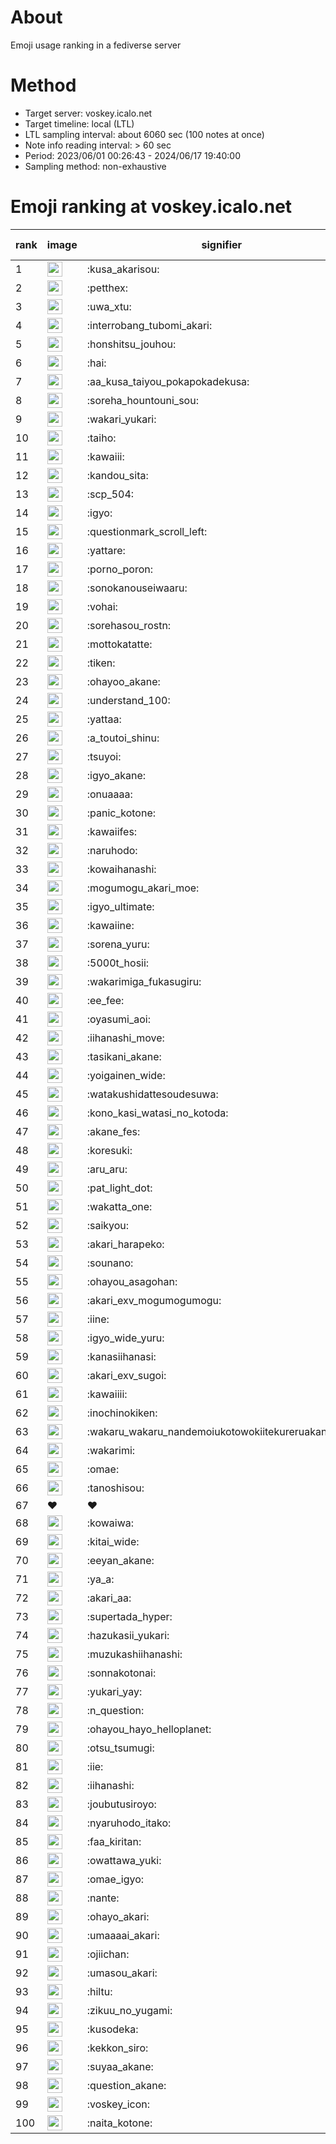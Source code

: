 # About
Emoji usage ranking in a fediverse server

# Method
- Target server: voskey.icalo.net
- Target timeline: local (LTL)
- LTL sampling interval: about 6060 sec (100 notes at once)
- Note info reading interval: > 60 sec
- Period: 2023/06/01 00:26:43 - 2024/06/17 19:40:00 
- Sampling method: non-exhaustive

# Emoji ranking at voskey.icalo.net

|rank|image|signifier|type|frequency score|
|----|----|----|----|----|
|1|<img height="24" src="https://voskey.icalo.net/emoji/kusa_akarisou.webp">|:kusa_akarisou:|custom|27575|
|2|<img height="24" src="https://voskey.icalo.net/emoji/petthex.webp">|:petthex:|custom|19272|
|3|<img height="24" src="https://voskey.icalo.net/emoji/uwa_xtu.webp">|:uwa_xtu:|custom|11511|
|4|<img height="24" src="https://voskey.icalo.net/emoji/interrobang_tubomi_akari.webp">|:interrobang_tubomi_akari:|custom|10055|
|5|<img height="24" src="https://voskey.icalo.net/emoji/honshitsu_jouhou.webp">|:honshitsu_jouhou:|custom|8677|
|6|<img height="24" src="https://voskey.icalo.net/emoji/hai.webp">|:hai:|custom|7626|
|7|<img height="24" src="https://voskey.icalo.net/emoji/aa_kusa_taiyou_pokapokadekusa.webp">|:aa_kusa_taiyou_pokapokadekusa:|custom|7329|
|8|<img height="24" src="https://voskey.icalo.net/emoji/soreha_hountouni_sou.webp">|:soreha_hountouni_sou:|custom|6824|
|9|<img height="24" src="https://voskey.icalo.net/emoji/wakari_yukari.webp">|:wakari_yukari:|custom|6652|
|10|<img height="24" src="https://voskey.icalo.net/emoji/taiho.webp">|:taiho:|custom|6542|
|11|<img height="24" src="https://voskey.icalo.net/emoji/kawaiii.webp">|:kawaiii:|custom|5755|
|12|<img height="24" src="https://voskey.icalo.net/emoji/kandou_sita.webp">|:kandou_sita:|custom|5678|
|13|<img height="24" src="https://voskey.icalo.net/emoji/scp_504.webp">|:scp_504:|custom|5553|
|14|<img height="24" src="https://voskey.icalo.net/emoji/igyo.webp">|:igyo:|custom|4384|
|15|<img height="24" src="https://voskey.icalo.net/emoji/questionmark_scroll_left.webp">|:questionmark_scroll_left:|custom|4248|
|16|<img height="24" src="https://voskey.icalo.net/emoji/yattare.webp">|:yattare:|custom|4230|
|17|<img height="24" src="https://voskey.icalo.net/emoji/porno_poron.webp">|:porno_poron:|custom|4198|
|18|<img height="24" src="https://voskey.icalo.net/emoji/sonokanouseiwaaru.webp">|:sonokanouseiwaaru:|custom|3963|
|19|<img height="24" src="https://voskey.icalo.net/emoji/vohai.webp">|:vohai:|custom|3928|
|20|<img height="24" src="https://voskey.icalo.net/emoji/sorehasou_rostn.webp">|:sorehasou_rostn:|custom|3812|
|21|<img height="24" src="https://voskey.icalo.net/emoji/mottokatatte.webp">|:mottokatatte:|custom|3685|
|22|<img height="24" src="https://voskey.icalo.net/emoji/tiken.webp">|:tiken:|custom|3526|
|23|<img height="24" src="https://voskey.icalo.net/emoji/ohayoo_akane.webp">|:ohayoo_akane:|custom|3445|
|24|<img height="24" src="https://voskey.icalo.net/emoji/understand_100.webp">|:understand_100:|custom|3423|
|25|<img height="24" src="https://voskey.icalo.net/emoji/yattaa.webp">|:yattaa:|custom|3297|
|26|<img height="24" src="https://voskey.icalo.net/emoji/a_toutoi_shinu.webp">|:a_toutoi_shinu:|custom|3106|
|27|<img height="24" src="https://voskey.icalo.net/emoji/tsuyoi.webp">|:tsuyoi:|custom|2991|
|28|<img height="24" src="https://voskey.icalo.net/emoji/igyo_akane.webp">|:igyo_akane:|custom|2943|
|29|<img height="24" src="https://voskey.icalo.net/emoji/onuaaaa.webp">|:onuaaaa:|custom|2939|
|30|<img height="24" src="https://voskey.icalo.net/emoji/panic_kotone.webp">|:panic_kotone:|custom|2902|
|31|<img height="24" src="https://voskey.icalo.net/emoji/kawaiifes.webp">|:kawaiifes:|custom|2808|
|32|<img height="24" src="https://voskey.icalo.net/emoji/naruhodo.webp">|:naruhodo:|custom|2687|
|33|<img height="24" src="https://voskey.icalo.net/emoji/kowaihanashi.webp">|:kowaihanashi:|custom|2646|
|34|<img height="24" src="https://voskey.icalo.net/emoji/mogumogu_akari_moe.webp">|:mogumogu_akari_moe:|custom|2643|
|35|<img height="24" src="https://voskey.icalo.net/emoji/igyo_ultimate.webp">|:igyo_ultimate:|custom|2613|
|36|<img height="24" src="https://voskey.icalo.net/emoji/kawaiine.webp">|:kawaiine:|custom|2562|
|37|<img height="24" src="https://voskey.icalo.net/emoji/sorena_yuru.webp">|:sorena_yuru:|custom|2413|
|38|<img height="24" src="https://voskey.icalo.net/emoji/5000t_hosii.webp">|:5000t_hosii:|custom|2390|
|39|<img height="24" src="https://voskey.icalo.net/emoji/wakarimiga_fukasugiru.webp">|:wakarimiga_fukasugiru:|custom|2387|
|40|<img height="24" src="https://voskey.icalo.net/emoji/ee_fee.webp">|:ee_fee:|custom|2375|
|41|<img height="24" src="https://voskey.icalo.net/emoji/oyasumi_aoi.webp">|:oyasumi_aoi:|custom|2337|
|42|<img height="24" src="https://voskey.icalo.net/emoji/iihanashi_move.webp">|:iihanashi_move:|custom|2310|
|43|<img height="24" src="https://voskey.icalo.net/emoji/tasikani_akane.webp">|:tasikani_akane:|custom|2124|
|44|<img height="24" src="https://voskey.icalo.net/emoji/yoigainen_wide.webp">|:yoigainen_wide:|custom|2107|
|45|<img height="24" src="https://voskey.icalo.net/emoji/watakushidattesoudesuwa.webp">|:watakushidattesoudesuwa:|custom|2047|
|46|<img height="24" src="https://voskey.icalo.net/emoji/kono_kasi_watasi_no_kotoda.webp">|:kono_kasi_watasi_no_kotoda:|custom|1992|
|47|<img height="24" src="https://voskey.icalo.net/emoji/akane_fes.webp">|:akane_fes:|custom|1980|
|48|<img height="24" src="https://voskey.icalo.net/emoji/koresuki.webp">|:koresuki:|custom|1980|
|49|<img height="24" src="https://voskey.icalo.net/emoji/aru_aru.webp">|:aru_aru:|custom|1960|
|50|<img height="24" src="https://voskey.icalo.net/emoji/pat_light_dot.webp">|:pat_light_dot:|custom|1952|
|51|<img height="24" src="https://voskey.icalo.net/emoji/wakatta_one.webp">|:wakatta_one:|custom|1944|
|52|<img height="24" src="https://voskey.icalo.net/emoji/saikyou.webp">|:saikyou:|custom|1875|
|53|<img height="24" src="https://voskey.icalo.net/emoji/akari_harapeko.webp">|:akari_harapeko:|custom|1865|
|54|<img height="24" src="https://voskey.icalo.net/emoji/sounano.webp">|:sounano:|custom|1860|
|55|<img height="24" src="https://voskey.icalo.net/emoji/ohayou_asagohan.webp">|:ohayou_asagohan:|custom|1836|
|56|<img height="24" src="https://voskey.icalo.net/emoji/akari_exv_mogumogumogu.webp">|:akari_exv_mogumogumogu:|custom|1780|
|57|<img height="24" src="https://voskey.icalo.net/emoji/iine.webp">|:iine:|custom|1728|
|58|<img height="24" src="https://voskey.icalo.net/emoji/igyo_wide_yuru.webp">|:igyo_wide_yuru:|custom|1722|
|59|<img height="24" src="https://voskey.icalo.net/emoji/kanasiihanasi.webp">|:kanasiihanasi:|custom|1597|
|60|<img height="24" src="https://voskey.icalo.net/emoji/akari_exv_sugoi.webp">|:akari_exv_sugoi:|custom|1584|
|61|<img height="24" src="https://voskey.icalo.net/emoji/kawaiiii.webp">|:kawaiiii:|custom|1580|
|62|<img height="24" src="https://voskey.icalo.net/emoji/inochinokiken.webp">|:inochinokiken:|custom|1579|
|63|<img height="24" src="https://voskey.icalo.net/emoji/wakaru_wakaru_nandemoiukotowokiitekureruakanetyan.webp">|:wakaru_wakaru_nandemoiukotowokiitekureruakanetyan:|custom|1559|
|64|<img height="24" src="https://voskey.icalo.net/emoji/wakarimi.webp">|:wakarimi:|custom|1533|
|65|<img height="24" src="https://voskey.icalo.net/emoji/omae.webp">|:omae:|custom|1521|
|66|<img height="24" src="https://voskey.icalo.net/emoji/tanoshisou.webp">|:tanoshisou:|custom|1496|
|67|❤|❤|unicode|1478|
|68|<img height="24" src="https://voskey.icalo.net/emoji/kowaiwa.webp">|:kowaiwa:|custom|1449|
|69|<img height="24" src="https://voskey.icalo.net/emoji/kitai_wide.webp">|:kitai_wide:|custom|1445|
|70|<img height="24" src="https://voskey.icalo.net/emoji/eeyan_akane.webp">|:eeyan_akane:|custom|1431|
|71|<img height="24" src="https://voskey.icalo.net/emoji/ya_a.webp">|:ya_a:|custom|1427|
|72|<img height="24" src="https://voskey.icalo.net/emoji/akari_aa.webp">|:akari_aa:|custom|1417|
|73|<img height="24" src="https://voskey.icalo.net/emoji/supertada_hyper.webp">|:supertada_hyper:|custom|1349|
|74|<img height="24" src="https://voskey.icalo.net/emoji/hazukasii_yukari.webp">|:hazukasii_yukari:|custom|1340|
|75|<img height="24" src="https://voskey.icalo.net/emoji/muzukashiihanashi.webp">|:muzukashiihanashi:|custom|1300|
|76|<img height="24" src="https://voskey.icalo.net/emoji/sonnakotonai.webp">|:sonnakotonai:|custom|1298|
|77|<img height="24" src="https://voskey.icalo.net/emoji/yukari_yay.webp">|:yukari_yay:|custom|1297|
|78|<img height="24" src="https://voskey.icalo.net/emoji/n_question.webp">|:n_question:|custom|1284|
|79|<img height="24" src="https://voskey.icalo.net/emoji/ohayou_hayo_helloplanet.webp">|:ohayou_hayo_helloplanet:|custom|1260|
|80|<img height="24" src="https://voskey.icalo.net/emoji/otsu_tsumugi.webp">|:otsu_tsumugi:|custom|1219|
|81|<img height="24" src="https://voskey.icalo.net/emoji/iie.webp">|:iie:|custom|1219|
|82|<img height="24" src="https://voskey.icalo.net/emoji/iihanashi.webp">|:iihanashi:|custom|1208|
|83|<img height="24" src="https://voskey.icalo.net/emoji/joubutusiroyo.webp">|:joubutusiroyo:|custom|1204|
|84|<img height="24" src="https://voskey.icalo.net/emoji/nyaruhodo_itako.webp">|:nyaruhodo_itako:|custom|1201|
|85|<img height="24" src="https://voskey.icalo.net/emoji/faa_kiritan.webp">|:faa_kiritan:|custom|1199|
|86|<img height="24" src="https://voskey.icalo.net/emoji/owattawa_yuki.webp">|:owattawa_yuki:|custom|1185|
|87|<img height="24" src="https://voskey.icalo.net/emoji/omae_igyo.webp">|:omae_igyo:|custom|1182|
|88|<img height="24" src="https://voskey.icalo.net/emoji/nante.webp">|:nante:|custom|1181|
|89|<img height="24" src="https://voskey.icalo.net/emoji/ohayo_akari.webp">|:ohayo_akari:|custom|1180|
|90|<img height="24" src="https://voskey.icalo.net/emoji/umaaaai_akari.webp">|:umaaaai_akari:|custom|1154|
|91|<img height="24" src="https://voskey.icalo.net/emoji/ojiichan.webp">|:ojiichan:|custom|1127|
|92|<img height="24" src="https://voskey.icalo.net/emoji/umasou_akari.webp">|:umasou_akari:|custom|1125|
|93|<img height="24" src="https://voskey.icalo.net/emoji/hiltu.webp">|:hiltu:|custom|1118|
|94|<img height="24" src="https://voskey.icalo.net/emoji/zikuu_no_yugami.webp">|:zikuu_no_yugami:|custom|1116|
|95|<img height="24" src="https://voskey.icalo.net/emoji/kusodeka.webp">|:kusodeka:|custom|1113|
|96|<img height="24" src="https://voskey.icalo.net/emoji/kekkon_siro.webp">|:kekkon_siro:|custom|1112|
|97|<img height="24" src="https://voskey.icalo.net/emoji/suyaa_akane.webp">|:suyaa_akane:|custom|1107|
|98|<img height="24" src="https://voskey.icalo.net/emoji/question_akane.webp">|:question_akane:|custom|1062|
|99|<img height="24" src="https://voskey.icalo.net/emoji/voskey_icon.webp">|:voskey_icon:|custom|1039|
|100|<img height="24" src="https://voskey.icalo.net/emoji/naita_kotone.webp">|:naita_kotone:|custom|1034|
